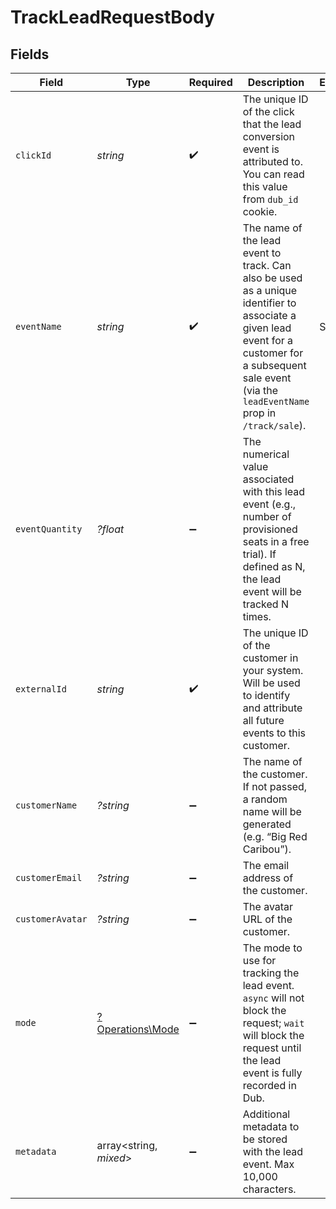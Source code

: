 # TrackLeadRequestBody


## Fields

| Field                                                                                                                                                                                                    | Type                                                                                                                                                                                                     | Required                                                                                                                                                                                                 | Description                                                                                                                                                                                              | Example                                                                                                                                                                                                  |
| -------------------------------------------------------------------------------------------------------------------------------------------------------------------------------------------------------- | -------------------------------------------------------------------------------------------------------------------------------------------------------------------------------------------------------- | -------------------------------------------------------------------------------------------------------------------------------------------------------------------------------------------------------- | -------------------------------------------------------------------------------------------------------------------------------------------------------------------------------------------------------- | -------------------------------------------------------------------------------------------------------------------------------------------------------------------------------------------------------- |
| `clickId`                                                                                                                                                                                                | *string*                                                                                                                                                                                                 | :heavy_check_mark:                                                                                                                                                                                       | The unique ID of the click that the lead conversion event is attributed to. You can read this value from `dub_id` cookie.                                                                                |                                                                                                                                                                                                          |
| `eventName`                                                                                                                                                                                              | *string*                                                                                                                                                                                                 | :heavy_check_mark:                                                                                                                                                                                       | The name of the lead event to track. Can also be used as a unique identifier to associate a given lead event for a customer for a subsequent sale event (via the `leadEventName` prop in `/track/sale`). | Sign up                                                                                                                                                                                                  |
| `eventQuantity`                                                                                                                                                                                          | *?float*                                                                                                                                                                                                 | :heavy_minus_sign:                                                                                                                                                                                       | The numerical value associated with this lead event (e.g., number of provisioned seats in a free trial). If defined as N, the lead event will be tracked N times.                                        |                                                                                                                                                                                                          |
| `externalId`                                                                                                                                                                                             | *string*                                                                                                                                                                                                 | :heavy_check_mark:                                                                                                                                                                                       | The unique ID of the customer in your system. Will be used to identify and attribute all future events to this customer.                                                                                 |                                                                                                                                                                                                          |
| `customerName`                                                                                                                                                                                           | *?string*                                                                                                                                                                                                | :heavy_minus_sign:                                                                                                                                                                                       | The name of the customer. If not passed, a random name will be generated (e.g. “Big Red Caribou”).                                                                                                       |                                                                                                                                                                                                          |
| `customerEmail`                                                                                                                                                                                          | *?string*                                                                                                                                                                                                | :heavy_minus_sign:                                                                                                                                                                                       | The email address of the customer.                                                                                                                                                                       |                                                                                                                                                                                                          |
| `customerAvatar`                                                                                                                                                                                         | *?string*                                                                                                                                                                                                | :heavy_minus_sign:                                                                                                                                                                                       | The avatar URL of the customer.                                                                                                                                                                          |                                                                                                                                                                                                          |
| `mode`                                                                                                                                                                                                   | [?Operations\Mode](../../Models/Operations/Mode.md)                                                                                                                                                      | :heavy_minus_sign:                                                                                                                                                                                       | The mode to use for tracking the lead event. `async` will not block the request; `wait` will block the request until the lead event is fully recorded in Dub.                                            |                                                                                                                                                                                                          |
| `metadata`                                                                                                                                                                                               | array<string, *mixed*>                                                                                                                                                                                   | :heavy_minus_sign:                                                                                                                                                                                       | Additional metadata to be stored with the lead event. Max 10,000 characters.                                                                                                                             |                                                                                                                                                                                                          |